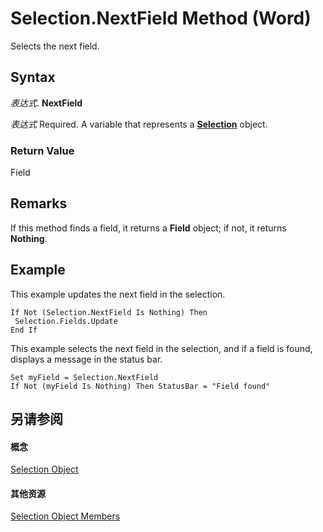 
# Selection.NextField Method (Word)

Selects the next field.


## Syntax

 _表达式_. **NextField**

 _表达式_ Required. A variable that represents a **[Selection](7b574a91-c33e-ecfd-6783-6b7528b2ed8f.md)** object.


### Return Value

Field


## Remarks

If this method finds a field, it returns a  **Field** object; if not, it returns **Nothing**.


## Example

This example updates the next field in the selection.


```
If Not (Selection.NextField Is Nothing) Then 
 Selection.Fields.Update 
End If
```

This example selects the next field in the selection, and if a field is found, displays a message in the status bar.




```
Set myField = Selection.NextField 
If Not (myField Is Nothing) Then StatusBar = "Field found"
```


## 另请参阅


#### 概念


[Selection Object](7b574a91-c33e-ecfd-6783-6b7528b2ed8f.md)
#### 其他资源


[Selection Object Members](http://msdn.microsoft.com/library/71e67a43-d40a-ad9a-8ef2-c5c487733e0d%28Office.15%29.aspx)